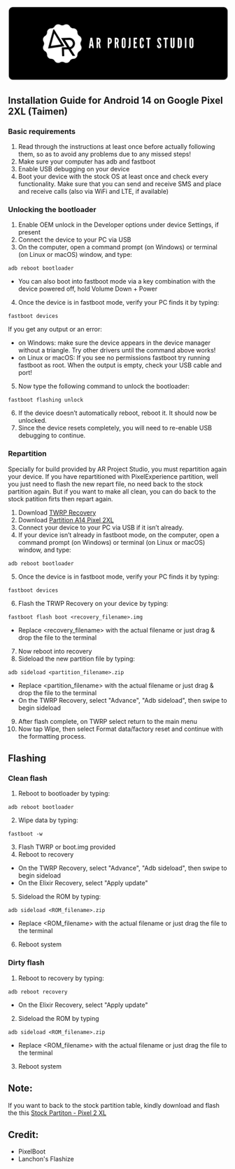 ![Installation Guide For Android 14](https://github.com/asriadirahim/mom_montly_meeting/blob/main/AR-Project%20Banner.png)

## Installation Guide for Android 14 on Google Pixel 2XL (Taimen)

### Basic requirements
1. Read through the instructions at least once before actually following them, so as to avoid any problems due to any missed steps!
2. Make sure your computer has adb and fastboot
3. Enable USB debugging on your device
4. Boot your device with the stock OS at least once and check every functionality. Make sure that you can send and receive SMS and place and receive calls (also via WiFi and LTE, if available)

### Unlocking the bootloader
1. Enable OEM unlock in the Developer options under device Settings, if present
2. Connect the device to your PC via USB
3. On the computer, open a command prompt (on Windows) or terminal (on Linux or macOS) window, and type:
```
adb reboot bootloader
```
   - You can also boot into fastboot mode via a key combination with the device powered off, hold Volume Down + Power
4. Once the device is in fastboot mode, verify your PC finds it by typing:
```
fastboot devices
```
   If you get any output or an error:
   - on Windows: make sure the device appears in the device manager without a triangle. Try other drivers until the command above works!
   - on Linux or macOS: If you see no permissions fastboot try running fastboot as root. When the output is empty, check your USB cable and port!
5. Now type the following command to unlock the bootloader:
```
fastboot flashing unlock
```
6. If the device doesn’t automatically reboot, reboot it. It should now be unlocked.
7. Since the device resets completely, you will need to re-enable USB debugging to continue.

### Repartition
Specially for build provided by AR Project Studio, you must repartition again your device. If you have repartitioned with PixelExperience partition, well you just need to flash the new repart file, no need back to the stock partition again. But if you want to make all clean, you can do back to the stock patition firts then repart again.

1. Download [TWRP Recovery](https://github.com/Google-Pixel2-2XL/instalation_guide_wahoo/raw/evolution-x/taimen/twrp/twrp-3.7.0_9-0-taimen.img)
2. Download [Partition A14 Pixel 2XL](https://github.com/Google-Pixel2-2XL/instalation_guide_wahoo/raw/evolution-x/taimen/repart/partition14-taimen.zip)
3. Connect your device to your PC via USB if it isn’t already.
4. If your device isn’t already in fastboot mode, on the computer, open a command prompt (on Windows) or terminal (on Linux or macOS) window, and type:
```
adb reboot bootloader
```
5. Once the device is in fastboot mode, verify your PC finds it by typing: 
```
fastboot devices
```
6. Flash the TRWP Recovery on your device by typing:
```
fastboot flash boot <recovery_filename>.img
```
   - Replace <recovery_filename> with the actual filename or just drag & drop the file to the terminal
7. Now reboot into recovery
8. Sideload the new partition file by typing:
```
adb sideload <partition_filename>.zip
```
   - Replace <partition_filename> with the actual filename or just drag & drop the file to the terminal
   - On the TWRP Recovery, select "Advance", "Adb sideload", then swipe to begin sideload
9. After flash complete, on TWRP select return to the main menu
10. Now tap Wipe, then select Format data/factory reset and continue with the formatting process.

## Flashing

### Clean flash
1. Reboot to bootloader by typing:
```
adb reboot bootloader
```
2. Wipe data by typing:
```
fastboot -w
```
3. Flash TWRP or boot.img provided
4. Reboot to recovery
  - On the TWRP Recovery, select "Advance", "Adb sideload", then swipe to begin sideload
  - On the Elixir Recovery, select "Apply update"
5. Sideload the ROM by typing:
```
adb sideload <ROM_filename>.zip
```
  - Replace <ROM_filename> with the actual filename or just drag the file to the terminal
6. Reboot system

### Dirty flash
1. Reboot to recovery by typing:
```
adb reboot recovery
```
  - On the Elixir Recovery, select "Apply update"
2. Sideload the ROM by typing
```
adb sideload <ROM_filename>.zip
```
  - Replace <ROM_filename> with the actual filename or just drag the file to the terminal
3. Reboot system

## Note:
If you want to back to the stock partition table, kindly download and flash the this [Stock Partiton - Pixel 2 XL](https://github.com/Google-Pixel2-2XL/instalation_guide_wahoo/raw/evolution-x/taimen/repart/stockpartition-pixel2xl.zip)

## Credit:
   - PixelBoot
   - Lanchon's Flashize